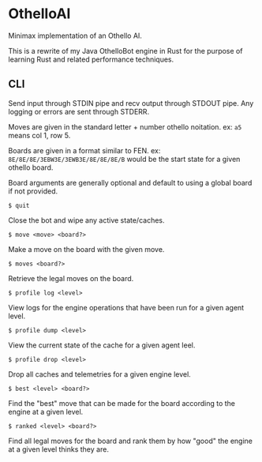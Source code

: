# OthelloAI
Minimax implementation of an Othello AI.

This is a rewrite of my Java OthelloBot engine in Rust for the purpose of learning Rust and related performance techniques.

## CLI

Send input through STDIN pipe and recv output through STDOUT pipe. Any logging or errors are sent through STDERR.

Moves are given in the standard letter + number othello noitation.
ex: `a5` means col 1, row 5.

Boards are given in a format similar to FEN.
ex: `8E/8E/8E/3EBW3E/3EWB3E/8E/8E/8E/B` would be the start state for a given othello board.

Board arguments are generally optional and default to using a global board if not provided.

`$ quit`

Close the bot and wipe any active state/caches.

`$ move <move> <board?>`

Make a move on the board with the given move.

`$ moves <board?>`

Retrieve the legal moves on the board.

`$ profile log <level>`

View logs for the engine operations that have been run for a given agent level.

`$ profile dump <level>`

View the current state of the cache for a given agent leel.

`$ profile drop <level>`

Drop all caches and telemetries for a given engine level.

`$ best <level> <board?>`

Find the "best" move that can be made for the board according to the engine at a given level.

`$ ranked <level> <board?>`

Find all legal moves for the board and rank them by how "good" the engine at a given level thinks they are.